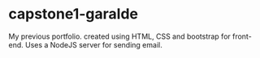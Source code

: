 # capstone1-garalde

My previous portfolio. created using HTML, CSS and bootstrap for front-end. Uses a NodeJS server for sending email.
